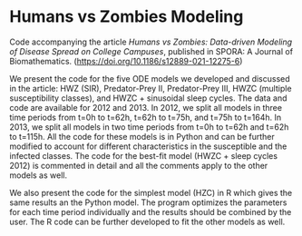 # Humans vs Zombies Modeling
Code accompanying the article *Humans vs Zombies: Data-driven Modeling of Disease Spread on College Campuses*, published in SPORA: A Journal of Biomathematics. (https://doi.org/10.1186/s12889-021-12275-6)

We present the code for the five ODE models we developed and discussed in the article: HWZ (SIR), Predator-Prey II, Predator-Prey III, HWZC (multiple susceptibility classes), and HWZC + sinusoidal sleep cycles. The data and code are available for 2012 and 2013. In 2012, we split all models in three time periods from t=0h to t=62h, t=62h to t=75h, and t=75h to t=164h. In 2013, we split all models in two time periods from t=0h to t=62h and t=62h to t=115h. All the code for these models is in Python and can be further modified to account for different characteristics in the susceptible and the infected classes. The code for the best-fit model (HWZC + sleep cycles 2012) is commented in detail and all the comments apply to the other models as well.

We also present the code for the simplest model (HZC) in R which gives the same results an the Python model. The program optimizes the parameters for each time period individually and the results should be combined by the user. The R code can be further developed to fit the other models as well.
